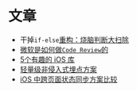 # 文章

- 干掉`if-else`[重构：烧脑判断大扫除](https://juejin.im/post/5dd538e85188254e4052785a)
- [微软是如何做`Code Review`的](https://mp.weixin.qq.com/s?__biz=MzA5NzMwODI0MA==&mid=2647765219&idx=1&sn=0e6c63ae1eae49eb1eb67235a4701f15)
- [5个有趣的 iOS 库](https://weibo.com/ttarticle/p/show?id=2309634428832684769298)
- [轻量级非侵入式埋点方案 ​​​​](https://weibo.com/ttarticle/p/show?id=2309634426553281871956)
- [iOS 中跨页面状态同步方案比较](https://mp.weixin.qq.com/s?__biz=MzA5NzMwODI0MA==&mid=2647764820&idx=1&sn=49b29875da8dcb74f642b9b2ce2c4557)
